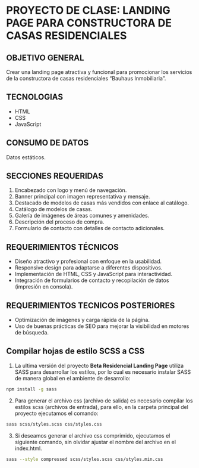 # PROYECTO DE CLASE: LANDING PAGE PARA CONSTRUCTORA DE CASAS RESIDENCIALES

## OBJETIVO GENERAL

Crear una landing page atractiva y funcional para promocionar los servicios de la constructora de casas residenciales “Bauhaus Inmobiliaria”.

## TECNOLOGIAS

- HTML
- CSS
- JavaScript

## CONSUMO DE DATOS

Datos estáticos.

## SECCIONES REQUERIDAS

1. Encabezado con logo y menú de navegación.
2. Banner principal con imagen representativa y mensaje.
3. Destacado de modelos de casas más vendidos con enlace al catálogo.
4. Catálogo de modelos de casas.
5. Galería de imágenes de áreas comunes y amenidades.
6. Descripción del proceso de compra.
7. Formulario de contacto con detalles de contacto adicionales.

## REQUERIMIENTOS TÉCNICOS

- Diseño atractivo y profesional con enfoque en la usabilidad.
- Responsive design para adaptarse a diferentes dispositivos.
- Implementación de HTML, CSS y JavaScript para interactividad.
- Integración de formularios de contacto y recopilación de datos (impresión en consola).

## REQUERIMIENTOS TECNICOS POSTERIORES

- Optimización de imágenes y carga rápida de la página.
- Uso de buenas prácticas de SEO para mejorar la visibilidad en motores de búsqueda.

## Compilar hojas de estilo SCSS a CSS

1. La ultima versión del proyecto **Beta Residencial Landing Page** utiliza SASS para desarrollar los estilos, por lo cual es necesario instalar SASS de manera global en el ambiente de desarrollo:

```bash
npm install -g sass
```

2. Para generar el archivo css (archivo de salida) es necesario compilar los estilos scss (archivos de entrada), para ello, en la carpeta principal del proyecto ejecutamos el comando:

```bash
sass scss/styles.scss css/styles.css
```

3. Si deseamos generar el archivo css comprimido, ejecutamos el siguiente comando, sin olvidar ajustar el nombre del archivo en el index.html.

```bash
sass --style compressed scss/styles.scss css/styles.min.css
```
